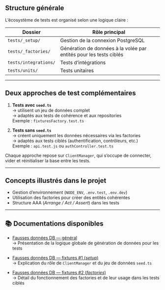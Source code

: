 ## Structure générale

L’écosystème de tests est organisé selon une logique claire :

| Dossier | Rôle principal |
|----------|----------------|
| `tests/_setup/` | Gestion de la connexion PostgreSQL |
| `tests/_factories/` | Génération de données à la volée par entités pour les tests ciblés |
| `tests/integrations/` | Tests d’intégrations |
| `tests/units/` | Tests unitaires  |

---

## Deux approches de test complémentaires

1. **Tests avec `seed.ts`**  
   → utilisent un jeu de données complet  
   → adaptés aux tests de cohérence et aux repositories  
   Exemple : `fixturesFactory.test.ts`

2. **Tests sans `seed.ts`**  
   → créent uniquement les données nécessaires via les factories  
   → adaptés aux tests ciblés (authentification, contrôleurs, etc.)  
   Exemple : `api.test.js` ou `authController.test.ts`

Chaque approche repose sur `ClientManager`, qui s’occupe de connecter, vider et réinitialiser la base entre les tests.

---

## Concepts illustrés dans le projet

- Gestion d’environnement (`NODE_ENV`, `.env.test`, `.env.dev`)
- Utilisation des factories pour créer des entités cohérentes
- Structure AAA (*Arrange / Act / Assert*) dans les tests

---

## 📚 Documentations disponibles

- [Fausses données DB — général](https://github.com/simplon-grenoble-cda-juin/docker-compose/blob/master/backend/tests/doc.md)  
  → Présentation de la logique globale de génération de données pour les tests

- [Fausses données DB — fixtures #1 (_setup_)](https://github.com/simplon-grenoble-cda-juin/docker-compose/blob/master/backend/tests/_setup/_doc.md)  
  → Explication du rôle de `ClientManager` et du jeu de données `seed.ts`

- [Fausses données DB — fixtures #2 (_factories_)](https://github.com/simplon-grenoble-cda-juin/docker-compose/blob/master/backend/tests/_factories/_doc.md)  
  → Détail du fonctionnement des factories et de leur usage dans les tests ciblés